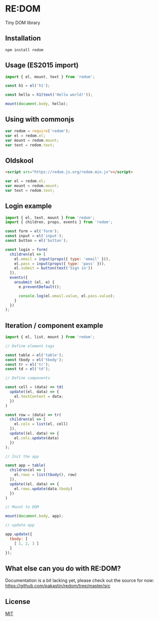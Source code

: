# RE:DOM
Tiny DOM library

## Installation
```
npm install redom
```

## Usage (ES2015 import)
```js
import { el, mount, text } from 'redom';

const h1 = el('h1');

const hello = h1(text('Hello world!'));

mount(document.body, hello);
```

## Using with commonjs
```js
var redom = require('redom');
var el = redom.el;
var mount = redom.mount;
var text = redom.text;
```

## Oldskool
```html
<script src="https://redom.js.org/redom.min.js"></script>
```
```js
var el = redom.el;
var mount = redom.mount;
var text = redom.text;
```

## Login example
```js
import { el, text, mount } from 'redom';
import { children, props, events } from 'redom';

const form = el('form');
const input = el('input');
const button = el('button');

const login = form(
  children(el => [
    el.email = input(props({ type: 'email' })),
    el.pass = input(props({ type: 'pass' })),
    el.submit = button(text('Sign in'))
  ]),
  events({
    onsubmit (el, e) {
      e.preventDefault();

      console.log(el.email.value, el.pass.value);
    }
  })
);
```
## Iteration / component example
```js
import { el, list, mount } from 'redom';

// Define element tags

const table = el('table');
const tbody = el('tbody');
const tr = el('tr');
const td = el('td');

// Define components

const cell = (data) => td(
  update((el, data) => {
    el.textContent = data;
  })
)

const row = (data) => tr(
  children(el => [
    el.cols = list(el, cell)
  ]),
  update((el, data) => {
    el.cols.update(data)
  })
);

// Init the app

const app = table(
  children(el => [
    el.rows = list(tbody(), row)
  ]),
  update((el, data) => {
    el.rows.update(data.tbody)
  })
)

// Mount to DOM

mount(document.body, app);

// update app

app.update({
  tbody: [
    [ 1, 2, 3 ]
  ]
});
```
## What else can you do with RE:DOM?
Documentation is a bit lacking yet, please check out the source for now: https://github.com/pakastin/redom/tree/master/src

## License
[MIT](https://github.com/pakastin/redom/blob/master/LICENSE)
